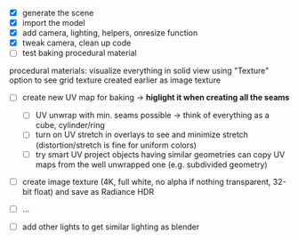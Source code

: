 - [x] generate the scene
- [x] import the model
- [x] add camera, lighting, helpers, onresize function
- [x] tweak camera, clean up code
- [ ] test baking procedural material

procedural materials:
visualize everything in solid view using "Texture" option to see grid texture created earlier as image texture
- [ ] create new UV map for baking -> **higlight it when creating all the seams**
    - [ ] UV unwrap with min. seams possible -> think of everything as a cube, cylinder/ring
    - [ ] turn on UV stretch in overlays to see and minimize stretch (distortion/stretch is fine for uniform colors)
    - [ ] try smart UV project 
objects having similar geometries can copy UV maps from the well unwrapped one (e.g. subdivided geometry)  
- [ ] create image texture (4K, full white, no alpha if nothing transparent, 32-bit float) and save as Radiance HDR
- [ ] ...

- [ ] add other lights to get similar lighting as blender